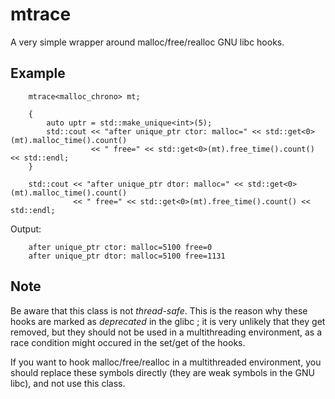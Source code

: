 mtrace
======
A very simple wrapper around malloc/free/realloc GNU libc hooks.


Example
-------
```
    mtrace<malloc_chrono> mt;

    {
        auto uptr = std::make_unique<int>(5);
        std::cout << "after unique_ptr ctor: malloc=" << std::get<0>(mt).malloc_time().count() 
                  << " free=" << std::get<0>(mt).free_time().count() << std::endl;
    }

    std::cout << "after unique_ptr dtor: malloc=" << std::get<0>(mt).malloc_time().count() 
              << " free=" << std::get<0>(mt).free_time().count() << std::endl;
```

Output:

```
    after unique_ptr ctor: malloc=5100 free=0
    after unique_ptr dtor: malloc=5100 free=1131
```


Note
----
Be aware that this class is not *thread-safe*. This is the reason why these hooks are marked as *deprecated* in the glibc ; it is very unlikely that they get removed, but they should not be used in a multithreading environment, as a race condition might occured in the set/get of the hooks.

If you want to hook malloc/free/realloc in a multithreaded environment, you should replace these symbols directly (they are weak symbols in the GNU libc), and not use this class.
